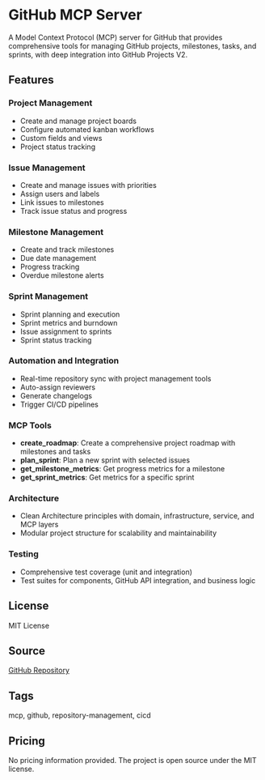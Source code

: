 # GitHub MCP Server

A Model Context Protocol (MCP) server for GitHub that provides comprehensive tools for managing GitHub projects, milestones, tasks, and sprints, with deep integration into GitHub Projects V2.

## Features

### Project Management
- Create and manage project boards
- Configure automated kanban workflows
- Custom fields and views
- Project status tracking

### Issue Management
- Create and manage issues with priorities
- Assign users and labels
- Link issues to milestones
- Track issue status and progress

### Milestone Management
- Create and track milestones
- Due date management
- Progress tracking
- Overdue milestone alerts

### Sprint Management
- Sprint planning and execution
- Sprint metrics and burndown
- Issue assignment to sprints
- Sprint status tracking

### Automation and Integration
- Real-time repository sync with project management tools
- Auto-assign reviewers
- Generate changelogs
- Trigger CI/CD pipelines

### MCP Tools
- **create_roadmap**: Create a comprehensive project roadmap with milestones and tasks
- **plan_sprint**: Plan a new sprint with selected issues
- **get_milestone_metrics**: Get progress metrics for a milestone
- **get_sprint_metrics**: Get metrics for a specific sprint

### Architecture
- Clean Architecture principles with domain, infrastructure, service, and MCP layers
- Modular project structure for scalability and maintainability

### Testing
- Comprehensive test coverage (unit and integration)
- Test suites for components, GitHub API integration, and business logic

## License
MIT License

## Source
[GitHub Repository](https://github.com/kunwarVivek/mcp-github-project-manager)

## Tags
mcp, github, repository-management, cicd

## Pricing
No pricing information provided. The project is open source under the MIT license.